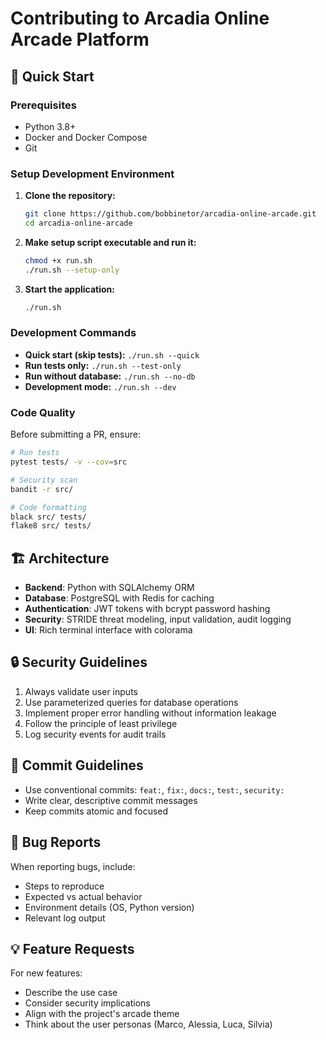 # Contributing to Arcadia Online Arcade Platform

## 🚀 Quick Start

### Prerequisites
- Python 3.8+
- Docker and Docker Compose
- Git

### Setup Development Environment

1. **Clone the repository:**
   ```bash
   git clone https://github.com/bobbinetor/arcadia-online-arcade.git
   cd arcadia-online-arcade
   ```

2. **Make setup script executable and run it:**
   ```bash
   chmod +x run.sh
   ./run.sh --setup-only
   ```

3. **Start the application:**
   ```bash
   ./run.sh
   ```

### Development Commands

- **Quick start (skip tests):** `./run.sh --quick`
- **Run tests only:** `./run.sh --test-only`
- **Run without database:** `./run.sh --no-db`
- **Development mode:** `./run.sh --dev`

### Code Quality

Before submitting a PR, ensure:

```bash
# Run tests
pytest tests/ -v --cov=src

# Security scan
bandit -r src/

# Code formatting
black src/ tests/
flake8 src/ tests/
```

## 🏗️ Architecture

- **Backend**: Python with SQLAlchemy ORM
- **Database**: PostgreSQL with Redis for caching
- **Authentication**: JWT tokens with bcrypt password hashing
- **Security**: STRIDE threat modeling, input validation, audit logging
- **UI**: Rich terminal interface with colorama

## 🔒 Security Guidelines

1. Always validate user inputs
2. Use parameterized queries for database operations
3. Implement proper error handling without information leakage
4. Follow the principle of least privilege
5. Log security events for audit trails

## 📝 Commit Guidelines

- Use conventional commits: `feat:`, `fix:`, `docs:`, `test:`, `security:`
- Write clear, descriptive commit messages
- Keep commits atomic and focused

## 🐛 Bug Reports

When reporting bugs, include:
- Steps to reproduce
- Expected vs actual behavior
- Environment details (OS, Python version)
- Relevant log output

## 💡 Feature Requests

For new features:
- Describe the use case
- Consider security implications
- Align with the project's arcade theme
- Think about the user personas (Marco, Alessia, Luca, Silvia)
